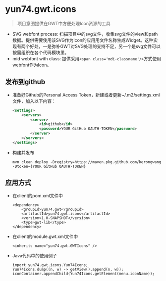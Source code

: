 # yun74.gwt.icons
> 项目意图提供在GWT中方便处理Icon资源的工具

* SVG webfont process: 扫描项目中的svg文件，收集svg文件的view和path数据。提供需要使用该SVG作为Icon的应用用文件名称生成Widget。这种实现有两个好处，一是弥补GWT对SVG处理的支持不足，另一个是svg文件可以按需组织在各个代码模块里。
* mid webfont with class: 提供采用`<span class='mdi-classname'/>`方式使用webfont作为Icon。

## 发布到github
- 准备好Github的Personal Access Token，新建或者更新~/.m2/settings.xml文件，加入以下内容：
    ```xml
    <settings>
        <servers> 
            <server>
                <id>github</id>
                <password>YOUR GitHub OAUTH-TOKEN</password>
            </server>
        </servers>
    </settings>
    ```
- 构建并发布
    ```maven
    mvn clean deploy -Dregistry=https://maven.pkg.github.com/kerongwang -Dtoken={YOUR GitHub OAUTH-TOKEN}
    ```

## 应用方式
- 在client的pom.xml文件中
    ```maven
    <dependency>
        <groupId>yun74.gwt</groupId>
        <artifactId>yun74.gwt.icons</artifactId>
        <version>1.0-SNAPSHOT</version>
        <type>gwt-lib</type>
    </dependency>
    ```

- 在client的module.gwt.xml文件中
    ```
    <inherits name="yun74.gwt.GWTIcons" />
    ```

- Java代码中的使用例子
    ```
    import yun74.gwt.icons.Yun74Icons;
    Yun74Icons.dump((n, w) -> getView().append(n, w));
    iconContainer.appendChild(Yun74Icons.getElement(menu.iconName));
    ```